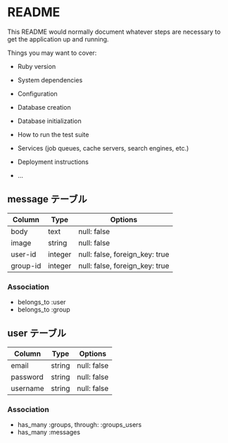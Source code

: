 # README

This README would normally document whatever steps are necessary to get the
application up and running.

Things you may want to cover:

* Ruby version

* System dependencies

* Configuration

* Database creation

* Database initialization

* How to run the test suite

* Services (job queues, cache servers, search engines, etc.)

* Deployment instructions

* ...

## message テーブル
|Column|Type|Options|
|------|----|-------|
|body|text|null: false|
|image|string|null: false|
|user-id|integer|null: false, foreign_key: true|
|group-id|integer|null: false, foreign_key: true|
### Association
- belongs_to :user
- belongs_to :group

## user テーブル
|Column|Type|Options|
|------|----|-------|
|email|string|null: false|
|password|string|null: false|
|username|string|null: false|

### Association
- has_many :groups, through: :groups_users
- has_many :messages